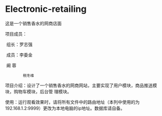 # Electronic-retailing
这是一个销售香水的网商店面



项目成员：

​        组长：罗志强

​        成员：李委金

​		    阚    蓉

  	   	    税冬维



项目介绍：设计了一个销售香水的网商网站，主要实现了用户模块，商品推送模块，购物车模块，后台管		     理模块。



使用：运行观看效果时，请将所有文件中的路由地址（本列中使用的为192.168.1.2:9999）更改为本地电脑的ip地址。数据库请自备。